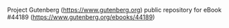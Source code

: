 Project Gutenberg (https://www.gutenberg.org) public repository for eBook #44189 (https://www.gutenberg.org/ebooks/44189)
